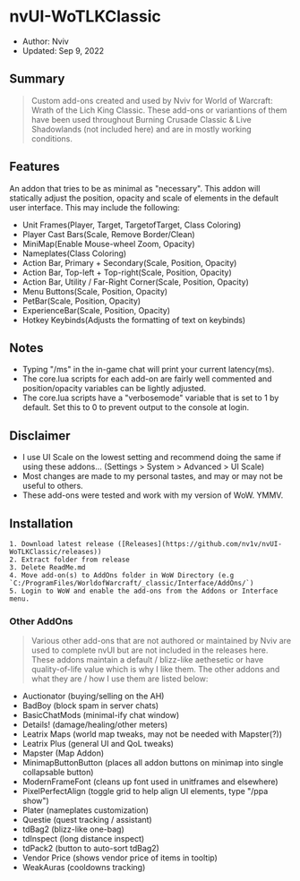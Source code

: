# nvUI-WoTLKClassic  
- Author: Nviv    
- Updated: Sep 9, 2022

## Summary
> Custom add-ons created and used by Nviv for World of Warcraft: Wrath of the Lich King Classic. These add-ons or variantions of them have been used throughout Burning Crusade Classic & Live Shadowlands (not included here) and are in mostly working conditions.

## Features
An addon that tries to be as minimal as "necessary". This addon will statically adjust the position, opacity and scale of elements in the default user interface. This may include the following:
- Unit Frames(Player, Target, TargetofTarget, Class Coloring)
- Player Cast Bars(Scale, Remove Border/Clean)
- MiniMap(Enable Mouse-wheel Zoom, Opacity)
- Nameplates(Class Coloring)
- Action Bar, Primary + Secondary(Scale, Position, Opacity)
- Action Bar, Top-left + Top-right(Scale, Position, Opacity)
- Action Bar, Utility / Far-Right Corner(Scale, Position, Opacity)
- Menu Buttons(Scale, Position, Opacity)
- PetBar(Scale, Position, Opacity)
- ExperienceBar(Scale, Position, Opacity)
- Hotkey Keybinds(Adjusts the formatting of text on keybinds)

## Notes
- Typing "/ms" in the in-game chat will print your current latency(ms).
- The core.lua scripts for each add-on are fairly well commented and position/opacity variables can be lightly adjusted.
- The core.lua scripts have a "verbosemode" variable that is set to 1 by default. Set this to 0 to prevent output to the console at login.
    
## Disclaimer 
- I use UI Scale on the lowest setting and recommend doing the same if using these addons... (Settings > System > Advanced > UI Scale)
- Most changes are made to my personal tastes, and may or may not be useful to others.
- These add-ons were tested and work with my version of WoW. YMMV.

## Installation
```
1. Download latest release ([Releases](https://github.com/nv1v/nvUI-WoTLKClassic/releases))
2. Extract folder from release
3. Delete ReadMe.md
4. Move add-on(s) to AddOns folder in WoW Directory (e.g `C:/ProgramFiles/WorldofWarcraft/_classic/Interface/AddOns/`)
5. Login to WoW and enable the add-ons from the Addons or Interface menu.
```

### Other AddOns
> Various other add-ons that are not authored or maintained by Nviv are used to complete nvUI but are not included in the releases here. These addons maintain a default / blizz-like aethesetic or have quality-of-life value which is why I like them. The other addons and what they are / how I use them are listed below:
- Auctionator (buying/selling on the AH)
- BadBoy (block spam in server chats)
- BasicChatMods (minimal-ify chat window)
- Details! (damage/healing/other meters)
- Leatrix Maps (world map tweaks, may not be needed with Mapster(?))
- Leatrix Plus (general UI and QoL tweaks)
- Mapster (Map Addon)
- MinimapButtonButton (places all addon buttons on minimap into single collapsable button)
- ModernFrameFont (cleans up font used in unitframes and elsewhere)
- PixelPerfectAlign (toggle grid to help align UI elements, type "/ppa show")
- Plater (nameplates customization)
- Questie (quest tracking / assistant)
- tdBag2 (blizz-like one-bag)
- tdInspect (long distance inspect)
- tdPack2 (button to auto-sort tdBag2)
- Vendor Price (shows vendor price of items in tooltip)
- WeakAuras (cooldowns tracking)
